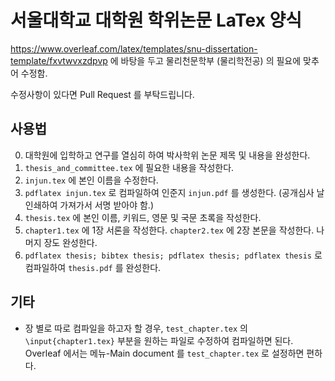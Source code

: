 # 서울대학교 대학원 학위논문 LaTex 양식

https://www.overleaf.com/latex/templates/snu-dissertation-template/fxvtwvxzdpvp
에 바탕을 두고 물리천문학부 (물리학전공) 의 필요에 맞추어 수정함.

수정사항이 있다면 Pull Request 를 부탁드립니다.

## 사용법

0. 대학원에 입학하고 연구를 열심히 하여 박사학위 논문 제목 및 내용을 완성한다.
1. `thesis_and_committee.tex` 에 필요한 내용을 작성한다.
2. `injun.tex` 에 본인 이름을 수정한다.
3. `pdflatex injun.tex` 로 컴파일하여 인준지 `injun.pdf` 를 생성한다. (공개심사 날 인쇄하여 가져가서 서명 받아야 함.)
4. `thesis.tex` 에 본인 이름, 키워드, 영문 및 국문 초록을 작성한다.
5. `chapter1.tex` 에 1장 서론을 작성한다. `chapter2.tex` 에 2장 본문을 작성한다. 나머지 장도 완성한다.
6. `pdflatex thesis; bibtex thesis; pdflatex thesis; pdflatex thesis` 로 컴파일하여 `thesis.pdf` 를 완성한다.


## 기타
* 장 별로 따로 컴파일을 하고자 할 경우, `test_chapter.tex` 의 `\input{chapter1.tex}` 부분을 원하는 파일로 수정하여 컴파일하면 된다. Overleaf 에서는 메뉴-Main document 를 `test_chapter.tex` 로 설정하면 편하다.
